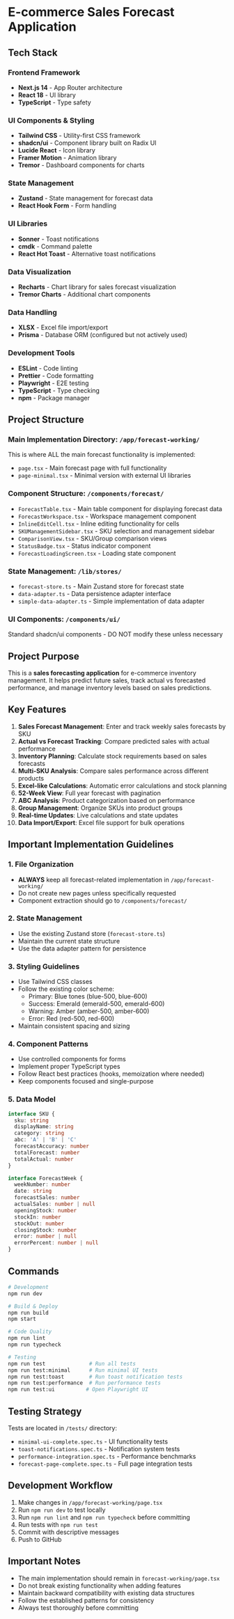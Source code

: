 # E-commerce Sales Forecast Application

## Tech Stack

### Frontend Framework
- **Next.js 14** - App Router architecture
- **React 18** - UI library
- **TypeScript** - Type safety

### UI Components & Styling
- **Tailwind CSS** - Utility-first CSS framework
- **shadcn/ui** - Component library built on Radix UI
- **Lucide React** - Icon library
- **Framer Motion** - Animation library
- **Tremor** - Dashboard components for charts

### State Management
- **Zustand** - State management for forecast data
- **React Hook Form** - Form handling

### UI Libraries
- **Sonner** - Toast notifications
- **cmdk** - Command palette
- **React Hot Toast** - Alternative toast notifications

### Data Visualization
- **Recharts** - Chart library for sales forecast visualization
- **Tremor Charts** - Additional chart components

### Data Handling
- **XLSX** - Excel file import/export
- **Prisma** - Database ORM (configured but not actively used)

### Development Tools
- **ESLint** - Code linting
- **Prettier** - Code formatting
- **Playwright** - E2E testing
- **TypeScript** - Type checking
- **npm** - Package manager

## Project Structure

### Main Implementation Directory: `/app/forecast-working/`
This is where ALL the main forecast functionality is implemented:
- `page.tsx` - Main forecast page with full functionality
- `page-minimal.tsx` - Minimal version with external UI libraries

### Component Structure: `/components/forecast/`
- `ForecastTable.tsx` - Main table component for displaying forecast data
- `ForecastWorkspace.tsx` - Workspace management component
- `InlineEditCell.tsx` - Inline editing functionality for cells
- `SKUManagementSidebar.tsx` - SKU selection and management sidebar
- `ComparisonView.tsx` - SKU/Group comparison views
- `StatusBadge.tsx` - Status indicator component
- `ForecastLoadingScreen.tsx` - Loading state component

### State Management: `/lib/stores/`
- `forecast-store.ts` - Main Zustand store for forecast state
- `data-adapter.ts` - Data persistence adapter interface
- `simple-data-adapter.ts` - Simple implementation of data adapter

### UI Components: `/components/ui/`
Standard shadcn/ui components - DO NOT modify these unless necessary

## Project Purpose

This is a **sales forecasting application** for e-commerce inventory management. It helps predict future sales, track actual vs forecasted performance, and manage inventory levels based on sales predictions.

## Key Features

1. **Sales Forecast Management**: Enter and track weekly sales forecasts by SKU
2. **Actual vs Forecast Tracking**: Compare predicted sales with actual performance
3. **Inventory Planning**: Calculate stock requirements based on sales forecasts
4. **Multi-SKU Analysis**: Compare sales performance across different products
5. **Excel-like Calculations**: Automatic error calculations and stock planning
6. **52-Week View**: Full year forecast with pagination
7. **ABC Analysis**: Product categorization based on performance
8. **Group Management**: Organize SKUs into product groups
9. **Real-time Updates**: Live calculations and state updates
10. **Data Import/Export**: Excel file support for bulk operations

## Important Implementation Guidelines

### 1. File Organization
- **ALWAYS** keep all forecast-related implementation in `/app/forecast-working/`
- Do not create new pages unless specifically requested
- Component extraction should go to `/components/forecast/`

### 2. State Management
- Use the existing Zustand store (`forecast-store.ts`)
- Maintain the current state structure
- Use the data adapter pattern for persistence

### 3. Styling Guidelines
- Use Tailwind CSS classes
- Follow the existing color scheme:
  - Primary: Blue tones (blue-500, blue-600)
  - Success: Emerald (emerald-500, emerald-600)
  - Warning: Amber (amber-500, amber-600)
  - Error: Red (red-500, red-600)
- Maintain consistent spacing and sizing

### 4. Component Patterns
- Use controlled components for forms
- Implement proper TypeScript types
- Follow React best practices (hooks, memoization where needed)
- Keep components focused and single-purpose

### 5. Data Model

```typescript
interface SKU {
  sku: string
  displayName: string
  category: string
  abc: 'A' | 'B' | 'C'
  forecastAccuracy: number
  totalForecast: number
  totalActual: number
}

interface ForecastWeek {
  weekNumber: number
  date: string
  forecastSales: number
  actualSales: number | null
  openingStock: number
  stockIn: number
  stockOut: number
  closingStock: number
  error: number | null
  errorPercent: number | null
}
```

## Commands

```bash
# Development
npm run dev

# Build & Deploy
npm run build
npm start

# Code Quality
npm run lint
npm run typecheck

# Testing
npm run test              # Run all tests
npm run test:minimal      # Run minimal UI tests
npm run test:toast        # Run toast notification tests
npm run test:performance  # Run performance tests
npm run test:ui          # Open Playwright UI
```

## Testing Strategy

Tests are located in `/tests/` directory:
- `minimal-ui-complete.spec.ts` - UI functionality tests
- `toast-notifications.spec.ts` - Notification system tests
- `performance-integration.spec.ts` - Performance benchmarks
- `forecast-page-complete.spec.ts` - Full page integration tests

## Development Workflow

1. Make changes in `/app/forecast-working/page.tsx`
2. Run `npm run dev` to test locally
3. Run `npm run lint` and `npm run typecheck` before committing
4. Run tests with `npm run test`
5. Commit with descriptive messages
6. Push to GitHub

## Important Notes

- The main implementation should remain in `forecast-working/page.tsx`
- Do not break existing functionality when adding features
- Maintain backward compatibility with existing data structures
- Follow the established patterns for consistency
- Always test thoroughly before committing